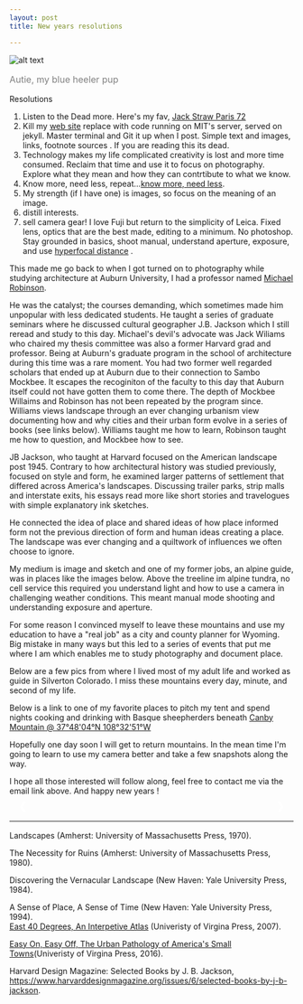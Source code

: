 ```yaml
---
layout: post
title: New years resolutions

---
```

![alt text](https://justacowman.s3.us-east-2.amazonaws.com/2023newyears.jpg)
<p style="color: grey; font-size: 16px;">Autie, my blue heeler pup </p>

Resolutions


1. Listen to the Dead more. Here's my fav, [Jack Straw Paris 72](https://www.youtube.com/watch?v=aICQdwvlwXU)
2. Kill my [web site](http://www.jonkalev.com) replace with code running on MIT's server, served on jekyll. Master terminal and Git it  up when I post.  Simple text and images, links, footnote sources . If you are reading this its dead.
3. Technology makes my life complicated creativity is lost and more time consumed. Reclaim that time and use it to focus on photography. Explore what they mean and how they can contrtibute to what we know.
4. Know more, need less, repeat...<u>know more, need less</u>.
5. My strength (if I have one) is images,  so focus on the meaning of an image.  
6. distill interests.
7. sell camera gear! I love Fuji but return to the simplicity of Leica. Fixed lens, optics that are the best made, editing to a minimum. No photoshop. Stay grounded in basics, shoot manual, understand aperture, exposure, and use [hyperfocal distance](https://www.bhphotovideo.com/explora/photography/tips-and-solutions/calculating-hyperfocal-distance-in-photography?BI=19414&msclkid=53de2982346c14b1e7734a45ea85f3cb) . 



This made me go back to when I got turned on to photography while studying architecture at Auburn University, I had a professor named [Michael Robinson](https://cadc.auburn.edu/people/michael-robinson/).

He was the catalyst; the courses demanding, which sometimes made him unpopular with less dedicated students. He taught a series of graduate seminars where he discussed cultural geographer J.B. Jackson which I still reread and study to this day. 
Michael's devil's advocate was Jack Wiliams who chaired my thesis committee was also a former Harvard grad and professor. Being at Auburn's graduate program in the school of architecture during this time was a rare moment. You had two former well regarded scholars that ended up at Auburn due to their connection to Sambo Mockbee. It escapes the recoginiton of the faculty to this day that Auburn itself could not have gotten them to come there. The depth of Mockbee Willaims and Robinson has not been repeated by the program since.
Williams views landscape through an ever changing urbanism view documenting how and why cities and their urban form evolve in a series of books (see links below).
Williams taught me how to learn, Robinson taught me how to question, and Mockbee how to see. 

JB Jackson, who taught at Harvard focused on the American landscape post 1945. Contrary to how architectural history was studied previously, focused on style and form, he examined larger patterns of settlement that differed across America's landscapes. Discussing trailer parks, strip malls and interstate exits, his essays read more like short stories and travelogues with simple explanatory ink sketches.  

He connected the idea of place and shared ideas of how place informed form not the previous direction of form and human ideas creating a place. The landscape was ever changing and a quiltwork of influences we often choose to ignore.

My medium is image and sketch and one of my former jobs, an alpine guide, was in places like the images below. Above the treeline im alpine tundra, no cell service this required you understand light and how to use a camera in challenging weather conditions. This meant manual mode shooting and understanding exposure and aperture. 

For some reason I convinced myself to leave these mountains and use my education to have a "real job" as a city and county planner for Wyoming. Big mistake in many ways but this led to a series of events that put me where I am which enables me to study photography and document place.  

Below are a few pics from where I lived most of my adult life and worked as guide in Silverton Colorado. I miss these mountains  every day, minute, and second of my life. 

Below is a link to one of my favorite places to pitch my tent and spend nights cooking and drinking with Basque sheepherders beneath [Canby Mountain @ 37°48'04°N 108°32'51°W](https://earth.google.com/web/search/Silverton,+CO/@37.79825199,-107.54478646,4002.35611218a,2036.1061194d,35y,144.01108402h,44.98622742t,0r/data=CmcaPRI3CiUweDg3M2VlZjE0MThlMDI4MTU6MHhhOWRkNmI5OTdiYzg4YmU4Kg5DYW5ieQpNb3VudGFpbhgCIAEiJgokCSiQloTE00VAEYkW0xkRDDhAGbTYmb3rkFPAIVOAZTmAB1_A)

Hopefully one day soon I will get to return mountains.
In the mean time I'm going to learn to use my camera better and take a few snapshots along the way.

I hope all those interested will follow along, feel free to contact me via the email link above. And happy new years !
<body>

<div class="slideshow-container">
  <div class="mySlides fade">
    <img src="https://jonkalev.s3.us-west-2.amazonaws.com/_camp.jpg" style="width:100%">
    <div class="text"></div>
  </div>


  <div class="mySlides fade">
    <img src="https://jonbcarroll.s3.us-east-2.amazonaws.com/_silverton-817_full-moon.jpg" style="width:100%">
    <div class="text"></div>
  </div>

  <div class="mySlides fade">
    <img src="https://jonkalev.s3.us-west-2.amazonaws.com/_01.jpg" style="width:100%">
    <div class="text"></div>
  </div>

  <div class="mySlides fade">
    <img src="https://jonkalev.s3.us-west-2.amazonaws.com/_12.jpg" style="width:100%">
    <div class="text"></div>
  </div>

  <div class="mySlides fade">
    <img src="https://jonkalev.s3.us-west-2.amazonaws.com/_18.jpg" style="width:100%">
    <div class="text"></div>
  </div>

  <div class="mySlides fade">
    <img src="https://jonkalev.s3.us-west-2.amazonaws.com/_JUN3553.jpg" style="width:100%">
    <div class="text"></div>
  </div>
  <a class="prev" onclick="plusSlides(-1)">&#10094;</a>
  <a class="next" onclick="plusSlides(1)">&#10095;</a>
</div>
<br>

<div style="text-align:center">
  <span class="dot" onclick="currentSlide(1)"></span> 
  <span class="dot" onclick="currentSlide(2)"></span> 
  <span class="dot" onclick="currentSlide(3)"></span> 
</div>


  <style>
    .slideshow-container {
      max-width: 1000px;
      position: relative;
      margin: auto;
    }


    .mySlides {
        display: none;
    }
    
    .prev, .next {
      cursor: pointer;
      position: absolute;
      top: 50%;
      width: auto;
      margin-top: -22px;
      padding: 16px;
      color: white;
      font-weight: bold;
      font-size: 18px;
      transition: 0.6s ease;
      border-radius: 0 3px 3px 0;
    }
    
    .next {
      right: 0;
      border-radius: 3px 0 0 3px;
    }
  </style>




  <script>
    var slideIndex = 1;
    showSlides(slideIndex);

    function plusSlides(n) {
      showSlides(slideIndex += n);
    }
    
    function currentSlide(n) {
      showSlides(slideIndex = n);
    }
    
    function showSlides(n) {
      var i;
      var slides = document.getElementsByClassName("mySlides");
      var dots = document.getElementsByClassName("dot");
      if (n > slides.length) {slideIndex = 1}
      if (n < 1) {slideIndex = slides.length}
      for (i = 0; i < slides.length; i++) {
          slides[i].style.display = "none";
      }
      for (i = 0; i < dots.length; i++) {
          dots[i].className = dots[i].className.replace(" active", "");
      }
      slides[slideIndex-1].style.display = "block";
      dots[slideIndex-1].className += " active";
    }
  </script>

</body>



---
<p style="color: grey; font-size: 16px;">

Landscapes (Amherst: University of Massachusetts Press, 1970).<br/>


The Necessity for Ruins (Amherst: University of Massachusetts Press, 1980).<br/>

Discovering the Vernacular Landscape (New Haven: Yale University Press, 1984).<br/>

A Sense of Place, A Sense of Time (New Haven: Yale University Press, 1994).<br/>
 <a href = "https://www.upress.virginia.edu/title/1544/" target = "_self">East 40 Degrees, An Interpetive Atlas</a> (Univeristy of Virgina Press, 2007).<br/>

<a href = "https://www.upress.virginia.edu/title/3514/" target = "_self">Easy On, Easy Off, The Urban Pathology of America's Small Towns</a>(Univeristy of Virgina Press, 2016).<br/>

 Harvard Design Magazine: Selected Books by J. B. Jackson, https://www.harvarddesignmagazine.org/issues/6/selected-books-by-j-b-jackson. 



 </p>










